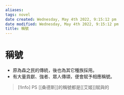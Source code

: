```yaml
---
aliases: 
tags: novel 
date created: Wednesday, May 4th 2022, 9:15:12 pm
date modified: Wednesday, May 4th 2022, 9:15:12 pm
title: 稱號
---
```


# 稱號

- 原為森之民的傳統，後也為其它種族採用。
- 有大量貢獻、強者、眾人傳頌，便會賦予相應稱號。

> [!Info] PS
> [[桑德斯]]的稱號都是[[艾姬]]賦與的


